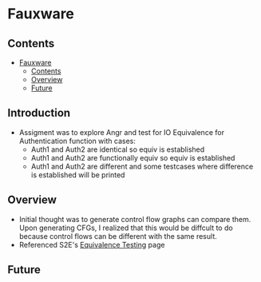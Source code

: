 # Fauxware<a name="Fauxware"></a>

## Contents<a name="contents"></a>

<!-- mdformat-toc start --slug=github --maxlevel=6 --minlevel=1 -->

- [Fauxware](#Fauxware)
  - [Contents](#contents)
  - [Overview](#overview)
  - [Future](#future)

<!-- mdformat-toc end -->

## Introduction<a name="introduction"></a>

 - Assigment was to explore Angr and test for IO Equivalence for Authentication function with cases:
   - Auth1 and Auth2 are identical so equiv is established
   - Auth1 and Auth2 are functionally equiv so equiv is established
   - Auth1 and Auth2 are different and some testcases where difference is established will be printed

## Overview<a name="overview"></a>

  - Initial thought was to generate control flow graphs can compare them. Upon generating CFGs, I realized that this would be diffcult to do because control flows can be different with the same result.
  - Referenced S2E's [Equivalence Testing](http://s2e.systems/docs/EquivalenceTesting.html) page 
  

## Future<a name="future"></a>


